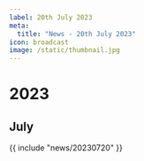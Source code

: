 ```yaml
---
label: 20th July 2023
meta:
  title: "News - 20th July 2023"
icon: broadcast
image: /static/thumbnail.jpg
---
```


# 2023
## July

{{ include "news/20230720" }}